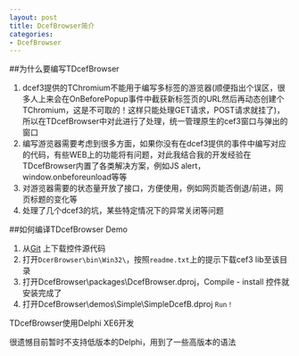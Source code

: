 ```yaml
---
layout: post
title: DcefBrowser简介
categories:
- DcefBrowser
---
```


##为什么要编写TDcefBrowser
 	
1. dcef3提供的TChromium不能用于编写多标签的游览器(顺便指出个误区，很多人上来会在OnBeforePopup事件中截获新标签页的URL然后再动态创建个TChromium，这是不可取的！这样只能处理GET请求，POST请求就挂了)，所以在TDcefBrowser中对此进行了处理，统一管理原生的cef3窗口与弹出的窗口	
2. 编写游览器需要考虑到很多方面，如果你没有在dcef3提供的事件中编写对应的代码，有些WEB上的功能将有问题，对此我结合我的开发经验在TDcefBrowser内置了各类解决方案，例如JS alert，window.onbeforeunload等等	
3. 对游览器需要的状态量开放了接口，方便使用，例如网页能否倒退/前进，网页标题的变化等
4. 处理了几个dcef3的坑，某些特定情况下的异常关闭等问题

##如何编译TDcefBrowser Demo

1. 从[Git](https://github.com/bccsafe/DcefBrowser) 上下载控件源代码
2. 打开`DcerBrowser\bin\Win32\`，按照`readme.txt`上的提示下载cef3 lib至该目录
3. 打开DcefBrowser\packages\DcefBrowser.dproj，Compile - install 控件就安装完成了	
4. 打开DcefBrowser\demos\Simple\SimpleDcefB.dproj `Run！`  



TDcefBrowser使用Delphi XE6开发

很遗憾目前暂时不支持低版本的Delphi，用到了一些高版本的语法